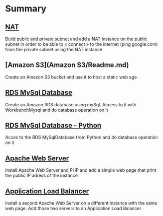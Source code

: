 # Summary

## [NAT](NAT/Readme.md)

Build public and private subnet and add a NAT instance on the public
subnet in order to be able to « connect » to the internet (ping
google.com) from the private subnet using the NAT instance

## [Amazon S3](Amazon S3/Readme.md)

Create an Amazon S3 bucket and use it to host a static web age

## [RDS MySql Database](RDSmySQLDatabase/Readme.md)

Create an Amazon RDS database using mySql. Access to it with
WorkbenchMysql and do database operation on it

## [RDS MySql Database - Python](RDSmySqlWithPython/Readme.md)

Acces to the RDS MySqlDatabase from Python and do database operation on
it

## [Apache Web Server](ApacheWebServer/Readme.md)

Install Apache Web Server and PHP and add a simple web page that print the public IP adress of the instance

## [Application Load Balancer](ApplicationLoadBalancerALB/Readme.md)

Install a second Apache Web Server on a different instance with the same web page. Add those two servers to an Application Load Balancer

